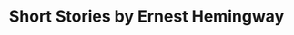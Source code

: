 ---
title: Short Stories by Ernest Hemingway
categories: [Short Story,Fiction Literature]
tags: [Short Story,America]
---